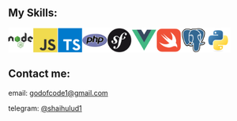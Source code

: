 


### <h2>My Skills:</h2>

<img align="left" src="https://raw.githubusercontent.com/devicons/devicon/c5378d6c2510ffa0b3e4475af95618a8048d6cf1/icons/nodejs/nodejs-original-wordmark.svg" width="50" height="50">
<img align="left" src="https://raw.githubusercontent.com/devicons/devicon/c5378d6c2510ffa0b3e4475af95618a8048d6cf1/icons/javascript/javascript-original.svg" width="50" height="50">
<img align="left" src="https://raw.githubusercontent.com/devicons/devicon/2ae2a900d2f041da66e950e4d48052658d850630/icons/typescript/typescript-original.svg" width="50" height="50">
<img align="left" src="https://raw.githubusercontent.com/devicons/devicon/c5378d6c2510ffa0b3e4475af95618a8048d6cf1/icons/php/php-original.svg" width="50" height="50">
<img align="left" src="https://raw.githubusercontent.com/devicons/devicon/c5378d6c2510ffa0b3e4475af95618a8048d6cf1/icons/symfony/symfony-original.svg" width="50" height="50">
<img align="left" src="https://raw.githubusercontent.com/devicons/devicon/c5378d6c2510ffa0b3e4475af95618a8048d6cf1/icons/vuejs/vuejs-original.svg" width="50" height="50">
<img align="left" src="https://raw.githubusercontent.com/devicons/devicon/c5378d6c2510ffa0b3e4475af95618a8048d6cf1/icons/swift/swift-original.svg" width="50" height="50">
<img align="left" src="https://raw.githubusercontent.com/devicons/devicon/c5378d6c2510ffa0b3e4475af95618a8048d6cf1/icons/postgresql/postgresql-original.svg" width="50" height="50">
<img align="left" src="https://raw.githubusercontent.com/devicons/devicon/c5378d6c2510ffa0b3e4475af95618a8048d6cf1/icons/python/python-original.svg" width="50" height="50">

<br />
<br />
<br />



### <h2>Contact me:</h2>
<p>email: <a href="mailto:godofcode1@gmail.com">godofcode1@gmail.com</a></p>
<p>telegram: <a href="https://telegram.im/@shaihulud1">@shaihulud1</a></p>




